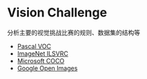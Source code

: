 # Vision Challenge
  分析主要的视觉挑战比赛的规则、数据集的结构等

* [Pascal VOC](http://nbviewer.jupyter.org/github/wang-junjian/vision-challenge/blob/master/VOC/pascal_visual_object_classes_challenge_2012.ipynb)
* [ImageNet ILSVRC](http://nbviewer.jupyter.org/github/wang-junjian/vision-challenge/blob/master/ILSVRC/imagenet_large_scale_visual_recognition_challenge_2017.ipynb)
* [Microsoft COCO](http://nbviewer.jupyter.org/github/wang-junjian/vision-challenge/blob/master/COCO/common_objects_in_context_challenge_2017.ipynb)
* [Google Open Images](http://nbviewer.jupyter.org/github/wang-junjian/vision-challenge/blob/master/OpenImages/google_open_images_challenge_2018.ipynb)